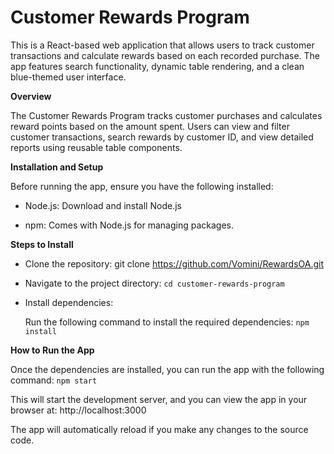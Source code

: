 # Customer Rewards Program

This is a React-based web application that allows users to track customer transactions and calculate rewards based on each recorded purchase. The app features search functionality, dynamic table rendering, and a clean blue-themed user interface.

**Overview**

The Customer Rewards Program tracks customer purchases and calculates reward points based on the amount spent. Users can view and filter customer transactions, search rewards by customer ID, and view detailed reports using reusable table components.

**Installation and Setup**

Before running the app, ensure you have the following installed:

* Node.js: Download and install Node.js

* npm: Comes with Node.js for managing packages.


**Steps to Install**

* Clone the repository:
   git clone https://github.com/Vomini/RewardsOA.git


* Navigate to the project directory:
   ```cd customer-rewards-program```


* Install dependencies:
  
  Run the following command to install the required dependencies:
  ```npm install```


**How to Run the App**

Once the dependencies are installed, you can run the app with the following command:
  ```npm start```

This will start the development server, and you can view the app in your browser at:
  http://localhost:3000

The app will automatically reload if you make any changes to the source code.



